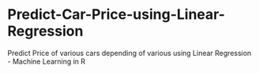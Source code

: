 # Predict-Car-Price-using-Linear-Regression
Predict Price of various cars depending of various using Linear Regression - Machine Learning in R
